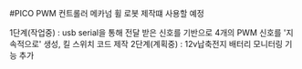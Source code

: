 #PICO PWM 컨트롤러 
메카넘 휠 로봇 제작떄 사용할 예정

1단계(작업중) : usb serial을 통해 전달 받은 신호를 기반으로 4개의 PWM 신호를 '지속적으로' 생성, 킬 스위치 코드 제작
2단계(계획중) : 12v납축전지 배터리 모니터링 기능 추가
